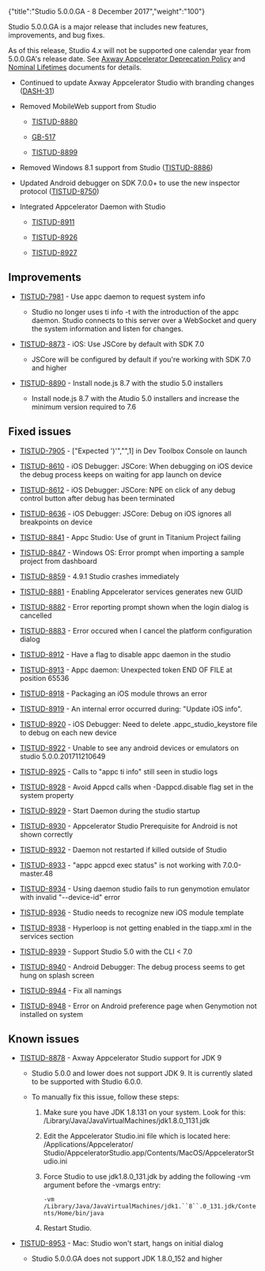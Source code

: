 {"title":"Studio 5.0.0.GA - 8 December 2017","weight":"100"} 

Studio 5.0.0.GA is a major release that includes new features, improvements, and bug fixes.

As of this release, Studio 4.x will not be supported one calendar year from 5.0.0.GA's release date. See [Axway Appcelerator Deprecation Policy](/docs/appc/AMPLIFY_Appcelerator_Services_Overview/Axway_Appcelerator_Deprecation_Policy/) and [Nominal Lifetimes](/docs/appc/AMPLIFY_Appcelerator_Services_Overview/Axway_Appcelerator_Product_Lifecycle/#NominalLifetimes) documents for details.

*   Continued to update Axway Appcelerator Studio with branding changes ([DASH-31](https://jira.appcelerator.org/browse/DASH-31))
    
*   Removed MobileWeb support from Studio
    
    *   [TISTUD-8880](https://jira.appcelerator.org/browse/TISTUD-8880)
        
    *   [GB-517](https://jira.appcelerator.org/browse/GB-517)
        
    *   [TISTUD-8899](https://jira.appcelerator.org/browse/TISTUD-8899)
        
*   Removed Windows 8.1 support from Studio ([TISTUD-8886](https://jira.appcelerator.org/browse/TISTUD-8886))
    
*   Updated Android debugger on SDK 7.0.0+ to use the new inspector protocol ([TISTUD-8750](https://jira.appcelerator.org/browse/TISTUD-8750))
    
*   Integrated Appcelerator Daemon with Studio
    
    *   [TISTUD-8911](https://jira.appcelerator.org/browse/TISTUD-8911)
        
    *   [TISTUD-8926](https://jira.appcelerator.org/browse/TISTUD-8926)
        
    *   [TISTUD-8927](https://jira.appcelerator.org/browse/TISTUD-8927)
        

## Improvements

*   [TISTUD-7981](https://jira.appcelerator.org/browse/TISTUD-7981) - Use appc daemon to request system info
    
    *   Studio no longer uses ti info -t <platform> with the introduction of the appc daemon. Studio connects to this server over a WebSocket and query the system information and listen for changes.
        
*   [TISTUD-8873](https://jira.appcelerator.org/browse/TISTUD-8873) - iOS: Use JSCore by default with SDK 7.0
    
    *   JSCore will be configured by default if you're working with SDK 7.0 and higher
        
*   [TISTUD-8890](https://jira.appcelerator.org/browse/TISTUD-8890) - Install node.js 8.7 with the studio 5.0 installers
    
    *   Install node.js 8.7 with the Atudio 5.0 installers and increase the minimum version required to 7.6
        

## Fixed issues

*   [TISTUD-7905](https://jira.appcelerator.org/browse/TISTUD-7905) - \["Expected ')'","",1\] in Dev Toolbox Console on launch
    
*   [TISTUD-8610](https://jira.appcelerator.org/browse/TISTUD-8610) - iOS Debugger: JSCore: When debugging on iOS device the debug process keeps on waiting for app launch on device
    
*   [TISTUD-8612](https://jira.appcelerator.org/browse/TISTUD-8612) - iOS Debugger: JSCore: NPE on click of any debug control button after debug has been terminated
    
*   [TISTUD-8636](https://jira.appcelerator.org/browse/TISTUD-8636) - iOS Debugger: JSCore: Debug on iOS ignores all breakpoints on device
    
*   [TISTUD-8841](https://jira.appcelerator.org/browse/TISTUD-8841) - Appc Studio: Use of grunt in Titanium Project failing
    
*   [TISTUD-8847](https://jira.appcelerator.org/browse/TISTUD-8847) - Windows OS: Error prompt when importing a sample project from dashboard
    
*   [TISTUD-8859](https://jira.appcelerator.org/browse/TISTUD-8859) - 4.9.1 Studio crashes immediately
    
*   [TISTUD-8881](https://jira.appcelerator.org/browse/TISTUD-8881) - Enabling Appcelerator services generates new GUID
    
*   [TISTUD-8882](https://jira.appcelerator.org/browse/TISTUD-8882) - Error reporting prompt shown when the login dialog is cancelled
    
*   [TISTUD-8883](https://jira.appcelerator.org/browse/TISTUD-8883) - Error occured when I cancel the platform configuration dialog
    
*   [TISTUD-8912](https://jira.appcelerator.org/browse/TISTUD-8912) - Have a flag to disable appc daemon in the studio
    
*   [TISTUD-8913](https://jira.appcelerator.org/browse/TISTUD-8913) - Appc daemon: Unexpected token END OF FILE at position 65536
    
*   [TISTUD-8918](https://jira.appcelerator.org/browse/TISTUD-8918) - Packaging an iOS module throws an error
    
*   [TISTUD-8919](https://jira.appcelerator.org/browse/TISTUD-8919) - An internal error occurred during: "Update iOS info".
    
*   [TISTUD-8920](https://jira.appcelerator.org/browse/TISTUD-8920) - iOS Debugger: Need to delete .appc\_studio\_keystore file to debug on each new device
    
*   [TISTUD-8922](https://jira.appcelerator.org/browse/TISTUD-8922) - Unable to see any android devices or emulators on studio 5.0.0.201711210649
    
*   [TISTUD-8925](https://jira.appcelerator.org/browse/TISTUD-8925) - Calls to "appc ti info" still seen in studio logs
    
*   [TISTUD-8928](https://jira.appcelerator.org/browse/TISTUD-8928) - Avoid Appcd calls when -Dappcd.disable flag set in the system property
    
*   [TISTUD-8929](https://jira.appcelerator.org/browse/TISTUD-8929) - Start Daemon during the studio startup
    
*   [TISTUD-8930](https://jira.appcelerator.org/browse/TISTUD-8930) - Appcelerator Studio Prerequisite for Android is not shown correctly
    
*   [TISTUD-8932](https://jira.appcelerator.org/browse/TISTUD-8932) - Daemon not restarted if killed outside of Studio
    
*   [TISTUD-8933](https://jira.appcelerator.org/browse/TISTUD-8933) - "appc appcd exec status" is not working with 7.0.0-master.48
    
*   [TISTUD-8934](https://jira.appcelerator.org/browse/TISTUD-8934) - Using daemon studio fails to run genymotion emulator with invalid "--device-id" error
    
*   [TISTUD-8936](https://jira.appcelerator.org/browse/TISTUD-8936) - Studio needs to recognize new iOS module template
    
*   [TISTUD-8938](https://jira.appcelerator.org/browse/TISTUD-8938) - Hyperloop is not getting enabled in the tiapp.xml in the services section
    
*   [TISTUD-8939](https://jira.appcelerator.org/browse/TISTUD-8939) - Support Studio 5.0 with the CLI < 7.0
    
*   [TISTUD-8940](https://jira.appcelerator.org/browse/TISTUD-8940) - Android Debugger: The debug process seems to get hung on splash screen
    
*   [TISTUD-8944](https://jira.appcelerator.org/browse/TISTUD-8944) - Fix all namings
    
*   [TISTUD-8948](https://jira.appcelerator.org/browse/TISTUD-8948) - Error on Android preference page when Genymotion not installed on system
    

## Known issues

*   [TISTUD-8878](https://jira.appcelerator.org/browse/TISTUD-8878) - Axway Appcelerator Studio support for JDK 9
    
    *   Studio 5.0.0 and lower does not support JDK 9. It is currently slated to be supported with Studio 6.0.0.
        
    *   To manually fix this issue, follow these steps:
        
        1.  Make sure you have JDK 1.8.131 on your system. Look for this: /Library/Java/JavaVirtualMachines/jdk1.8.0\_1131.jdk
            
        2.  Edit the Appcelerator Studio.ini file which is located here: /Applications/Appcelerator/ Studio/AppceleratorStudio.app/Contents/MacOS/AppceleratorStudio.ini
            
        3.  Force Studio to use jdk1.8.0\_131.jdk by adding the following \-vm argument before the \-vmargs entry:
            
            `-vm /Library/Java/JavaVirtualMachines/jdk1.``8``.0_131.jdk/Contents/Home/bin/java`
            
        4.  Restart Studio.
            
*   [TISTUD-8953](https://jira.appcelerator.org/browse/TISTUD-8953) - Mac: Studio won't start, hangs on initial dialog
    
    *   Studio 5.0.0.GA does not support JDK 1.8.0\_152 and higher